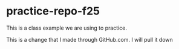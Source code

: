 # practice-repo-f25
This is a class example we are using to practice. 

This is a change that I made through GitHub.com. I will pull it down 
